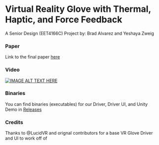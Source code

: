 # Virtual Reality Glove with Thermal, Haptic, and Force Feedback
A Senior Design (EET4166C) Project by: Brad Alvarez and Yeshaya Zweig

### Paper
Link to the final paper [here](https://github.com/bradstv/vr-gloves/blob/main/assets/paper.pdf)

### Video
[![IMAGE ALT TEXT HERE](https://img.youtube.com/vi/__TTQ2mKOUs/0.jpg)]([https://www.youtube.com/watch?v=__TTQ2mKOUs](https://www.youtube.com/watch?v=__TTQ2mKOUs))

### Binaries 
You can find binaries (executables) for our Driver, Driver UI, and Unity Demo in [Releases](https://github.com/bradstv/vr-gloves/releases)

### Credits
Thanks to @LucidVR and orignal contributors for a base VR Glove Driver and UI to work off of
